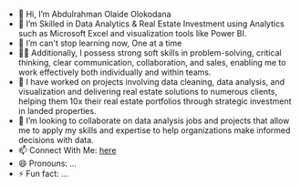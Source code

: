 - 👋 Hi, I’m Abdulrahman Olaide Olokodana
- 👀 I’m Skilled in Data Analytics & Real Estate Investment using Analytics such as Microsoft Excel and visualization tools like Power BI.
- 🌱 I’m can't stop learning now, One at a time
- 👩‍🎤 Additionally, I possess strong soft skills in problem-solving, critical thinking, clear communication, collaboration, and sales,
  enabling me to work effectively both individually and within teams.
- 💼 I have worked on projects involving data cleaning, data analysis, and visualization and delivering real estate solutions to numerous 
  clients, helping them 10x their real estate portfolios through strategic investment in landed properties.
- 👯 I’m looking to collaborate on data analysis jobs and projects that allow me to apply my skills and expertise to help organizations
  make informed decisions with data.
- 📫 Connect With Me: [here](https://linktr.ee/abdulrahmanolokodana)
- 😄 Pronouns: ...
- ⚡ Fun fact: ...

<!---
olaide025/olaide025 is a ✨ special ✨ repository because its `README.md` (this file) appears on your GitHub profile.
You can click the Preview link to take a look at your changes.
--->
